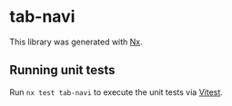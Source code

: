 # tab-navi

This library was generated with [Nx](https://nx.dev).

## Running unit tests

Run `nx test tab-navi` to execute the unit tests via [Vitest](https://vitest.dev/).
